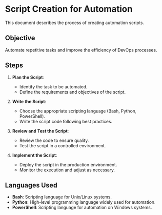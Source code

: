 # Script Creation for Automation

This document describes the process of creating automation scripts.

## Objective

Automate repetitive tasks and improve the efficiency of DevOps processes.

## Steps

1. **Plan the Script**:
    - Identify the task to be automated.
    - Define the requirements and objectives of the script.

2. **Write the Script**:
    - Choose the appropriate scripting language (Bash, Python, PowerShell).
    - Write the script code following best practices.

3. **Review and Test the Script**:
    - Review the code to ensure quality.
    - Test the script in a controlled environment.

4. **Implement the Script**:
    - Deploy the script in the production environment.
    - Monitor the execution and adjust as necessary.

## Languages Used

- **Bash**: Scripting language for Unix/Linux systems.
- **Python**: High-level programming language widely used for automation.
- **PowerShell**: Scripting language for automation on Windows systems.